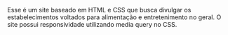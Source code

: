 Esse é um site baseado em HTML e CSS que busca divulgar os estabelecimentos voltados para alimentação e entretenimento no geral. O site possui responsividade utilizando media query no CSS.

